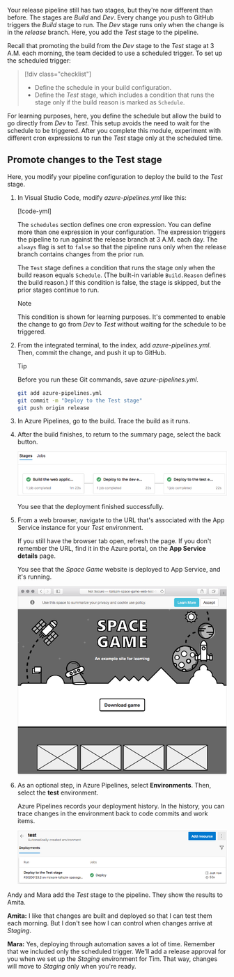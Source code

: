 Your release pipeline still has two stages, but they're now different than before. The stages are _Build_ and _Dev_. Every change you push to GitHub triggers the _Build_ stage to run. The _Dev_ stage runs only when the change is in the _release_ branch. Here, you add the _Test_ stage to the pipeline.

Recall that promoting the build from the _Dev_ stage to the _Test_ stage at 3 A.M. each morning, the team decided to use a scheduled trigger. To set up the scheduled trigger:

> [!div class="checklist"]
> * Define the schedule in your build configuration.
> * Define the _Test_ stage, which includes a condition that runs the stage only if the build reason is marked as `Schedule`.

For learning purposes, here, you define the schedule but allow the build to go directly from _Dev_ to _Test_. This setup avoids the need to wait for the schedule to be triggered. After you complete this module, experiment with different cron expressions to run the _Test_ stage only at the scheduled time.

## Promote changes to the Test stage

Here, you modify your pipeline configuration to deploy the build to the _Test_ stage.

1. In Visual Studio Code, modify *azure-pipelines.yml* like this:

    [!code-yml[](code/5-azure-pipelines.yml?highlight=8-14,106-128)]

    The `schedules` section defines one cron expression. You can define more than one expression in your configuration. The expression triggers the pipeline to run against the release branch at 3 A.M. each day. The `always` flag is set to `false` so that the pipeline runs only when the release branch contains changes from the prior run.

    The `Test` stage defines a condition that runs the stage only when the build reason equals `Schedule`. (The built-in variable `Build.Reason` defines the build reason.) If this condition is false, the stage is skipped, but the prior stages continue to run.

    > [!NOTE]
    > This condition is shown for learning purposes. It's commented to enable the change to go from _Dev_ to _Test_ without waiting for the schedule to be triggered.

1. From the integrated terminal, to the index, add *azure-pipelines.yml*. Then, commit the change, and push it up to GitHub.

    > [!TIP]
    > Before you run these Git commands, save *azure-pipelines.yml*.

    ```bash
    git add azure-pipelines.yml
    git commit -m "Deploy to the Test stage"
    git push origin release
    ```

1. In Azure Pipelines, go to the build. Trace the build as it runs.
1. After the build finishes, to return to the summary page, select the back button.

    ![A screenshot of Azure Pipelines showing three completed stages: Build, Dev, and Test.](../media/5-pipeline-test-stage-summary.png)

    You see that the deployment finished successfully.
1. From a web browser, navigate to the URL that's associated with the App Service instance for your _Test_ environment.

    If you still have the browser tab open, refresh the page. If you don't remember the URL, find it in the Azure portal, on the **App Service details** page.

    You see that the _Space Game_ website is deployed to App Service, and it's running.

    ![A screenshot of a web browser showing the Space Game website in the Test environment.](../media/5-app-service-test.png)

1. As an optional step, in Azure Pipelines, select **Environments**. Then, select the **test** environment.

    Azure Pipelines records your deployment history. In the history, you can trace changes in the environment back to code commits and work items.

    ![A screenshot of Azure Pipelines showing the deployment history. The history shows one successful deployment.](../media/5-environment-test.png)

Andy and Mara add the _Test_ stage to the pipeline. They show the results to Amita.

**Amita:** I like that changes are built and deployed so that I can test them each morning. But I don't see how I can control when changes arrive at _Staging_.

**Mara:** Yes, deploying through automation saves a lot of time. Remember that we included only the scheduled trigger. We'll add a release approval for you when we set up the _Staging_ environment for Tim. That way, changes will move to _Staging_ only when you're ready.